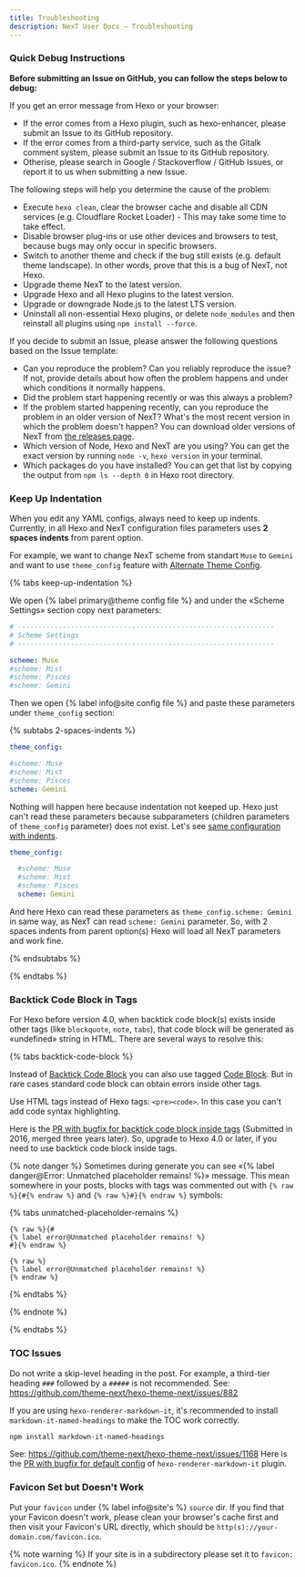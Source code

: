 ```yaml
---
title: Troubleshooting
description: NexT User Docs – Troubleshooting
---
```


### Quick Debug Instructions

**Before submitting an Issue on GitHub, you can follow the steps below to debug:**

If you get an error message from Hexo or your browser:
* If the error comes from a Hexo plugin, such as hexo-enhancer, please submit an Issue to its GitHub repository.
* If the error comes from a third-party service, such as the Gitalk comment system, please submit an Issue to its GitHub repository.
* Otherise, please search in Google / Stackoverflow / GitHub Issues, or report it to us when submitting a new Issue.

The following steps will help you determine the cause of the problem:
* Execute `hexo clean`, clear the browser cache and disable all CDN services (e.g. Cloudflare Rocket Loader) - This may take some time to take effect.
* Disable browser plug-ins or use other devices and browsers to test, because bugs may only occur in specific browsers.
* Switch to another theme and check if the bug still exists (e.g. default theme landscape). In other words, prove that this is a bug of NexT, not Hexo.
* Upgrade theme NexT to the latest version.
* Upgrade Hexo and all Hexo plugins to the latest version.
* Upgrade or downgrade Node.js to the latest LTS version.
* Uninstall all non-essential Hexo plugins, or delete `node_modules` and then reinstall all plugins using `npm install --force`.

If you decide to submit an Issue, please answer the following questions based on the Issue template:
* Can you reproduce the problem? Can you reliably reproduce the issue? If not, provide details about how often the problem happens and under which conditions it normally happens.
* Did the problem start happening recently or was this always a problem?
* If the problem started happening recently, can you reproduce the problem in an older version of NexT? What's the most recent version in which the problem doesn't happen? You can download older versions of NexT from [the releases page](https://github.com/next-theme/hexo-theme-next/releases).
* Which version of Node, Hexo and NexT are you using? You can get the exact version by running `node -v`, `hexo version` in your terminal.
* Which packages do you have installed? You can get that list by copying the output from `npm ls --depth 0` in Hexo root directory.

### Keep Up Indentation

When you edit any YAML configs, always need to keep up indents.
Currently, in all Hexo and NexT configuration files parameters uses **2 spaces indents** from parent option.

For example, we want to change NexT scheme from standart `Muse` to `Gemini` and want to use `theme_config` feature with [Alternate Theme Config](/docs/getting-started/configuration.html#theme-config).

{% tabs keep-up-indentation %}
<!-- tab NexT Config → -->
We open {% label primary@theme config file %} and under the «Scheme Settings» section copy next parameters:

```yml next/_config.yml
# ---------------------------------------------------------------
# Scheme Settings
# ---------------------------------------------------------------

scheme: Muse
#scheme: Mist
#scheme: Pisces
#scheme: Gemini
```
<!-- endtab -->

<!-- tab Hexo Config -->
Then we open {% label info@site config file %} and paste these parameters under `theme_config` section:

{% subtabs 2-spaces-indents %}
<!-- tab {% label danger@Nothing Happen %}-->
```yml hexo/_config.yml
theme_config:

#scheme: Muse
#scheme: Mist
#scheme: Pisces
scheme: Gemini
```

Nothing will happen here because indentation not keeped up. Hexo just can't read these parameters because subparameters (children parameters of `theme_config` parameter) does not exist. Let's see [same configuration with indents](#2-spaces-indents-2).
<!-- endtab -->

<!-- tab {% label success@Working Normally %}-->
```yml hexo/_config.yml
theme_config:

  #scheme: Muse
  #scheme: Mist
  #scheme: Pisces
  scheme: Gemini
```

And here Hexo can read these parameters as `theme_config.scheme: Gemini` in same way, as NexT can read `scheme: Gemini` parameter. So, with 2 spaces indents from parent option(s) Hexo will load all NexT parameters and work fine.
<!-- endtab -->
{% endsubtabs %}

<!-- endtab -->
{% endtabs %}

### Backtick Code Block in Tags

For Hexo before version 4.0, when backtick code block(s) exists inside other tags (like `blockquote`, `note`, `tabs`), that code block will be generated as «undefined» string in HTML. There are several ways to resolve this:

{% tabs backtick-code-block %}
<!-- tab {% label success@Tagged Code Block %} -->
Instead of [Backtick Code Block](https://hexo.io/docs/tag-plugins#Backtick-Code-Block) you can also use tagged [Code Block](https://hexo.io/docs/tag-plugins#Code-Block).
But in rare cases standard code block can obtain errors inside other tags.
<!-- endtab -->

<!-- tab HTML tags -->
Use HTML tags instead of Hexo tags: `<pre><code>`.
In this case you can't add code syntax highlighting.
<!-- endtab -->

<!-- tab Bugfix for Backtick -->
Here is the [PR with bugfix for backtick code block inside tags](https://github.com/hexojs/hexo/pull/2321) (Submitted in 2016, merged three years later).
So, upgrade to Hexo 4.0 or later, if you need to use backtick code block inside tags.

{% note danger %}
Sometimes during generate you can see «{% label danger@Error: Unmatched placeholder remains! %}» message.
This mean somewhere in your posts, blocks with tags was commented out with `{% raw %}{#{% endraw %}` and `{% raw %}#}{% endraw %}` symbols:

{% tabs unmatched-placeholder-remains %}
<!-- tab {% label danger@Error %} -->
```
{% raw %}{#
{% label error@Unmatched placeholder remains! %}
#}{% endraw %}
```
<!-- endtab -->

<!-- tab {% label success@Success %} -->
```
{% raw %}
{% label error@Unmatched placeholder remains! %}
{% endraw %}
```
<!-- endtab -->
{% endtabs %}

{% endnote %}
<!-- endtab -->
{% endtabs %}

### TOC Issues

Do not write a skip-level heading in the post. For example, a third-tier heading `###` followed by a `#####` is not recommended.
See: https://github.com/theme-next/hexo-theme-next/issues/882

If you are using `hexo-renderer-markdown-it`, it's recommended to install `markdown-it-named-headings` to make the TOC work correctly.
```bash
npm install markdown-it-named-headings
```
See: https://github.com/theme-next/hexo-theme-next/issues/1168
Here is the [PR with bugfix for default config](https://github.com/hexojs/hexo-renderer-markdown-it/pull/90) of `hexo-renderer-markdown-it` plugin.

### Favicon Set but Doesn't Work

Put your `favicon` under {% label info@site's %} `source` dir. If you find that your Favicon doesn't work, please clean your browser's cache first and then visit your Favicon's URL directly, which should be `http(s)://your-domain.com/favicon.ico`.

{% note warning %}
If your site is in a subdirectory please set it to `favicon: favicon.ico`.
{% endnote %}
